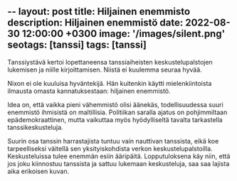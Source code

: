 --
layout: post
title:  Hiljainen enemmisto
description: Hiljainen enemmistö
date:   2022-08-30 12:00:00 +0300
image:  '/images/silent.png'
seotags: [tanssi]
tags:   [tanssi]
---

Tanssiystävä kertoi lopettaneensa tanssiaiheisten keskustelupalstojen lukemisen ja niille kirjoittamisen. Niistä ei kuulemma seuraa hyvää.

Nixon ei ole kuuluisa hyväntekijä. Hän kuitenkin käytti mielenkiintoista ilmausta omasta kannatuksestaan: hiljainen enemmistö.

Idea on, että vaikka pieni vähemmistö olisi äänekäs, todellisuudessa suuri enemmistö ihmisistä on maltillisia. Politiikan saralla ajatus on pohjimmiltaan epädemokraattinen, mutta vaikuttaa myös hyödylliseltä tavalta tarkastella tanssikeskusteluja.

Suurin osa tanssin harrastajista tuntuu vain nauttivan tanssista, eikä koe tarpeelliseksi väitellä sen yksityiskohdista verkon keskustelupalstoilla. Keskusteluissa tulee enemmän esiin ääripäitä. Lopputuloksena käy niin, että jos joku kiinnostuu tanssista ja sattuu lukemaan keskusteluja, saa saa lajista aika erikoisen kuvan.
